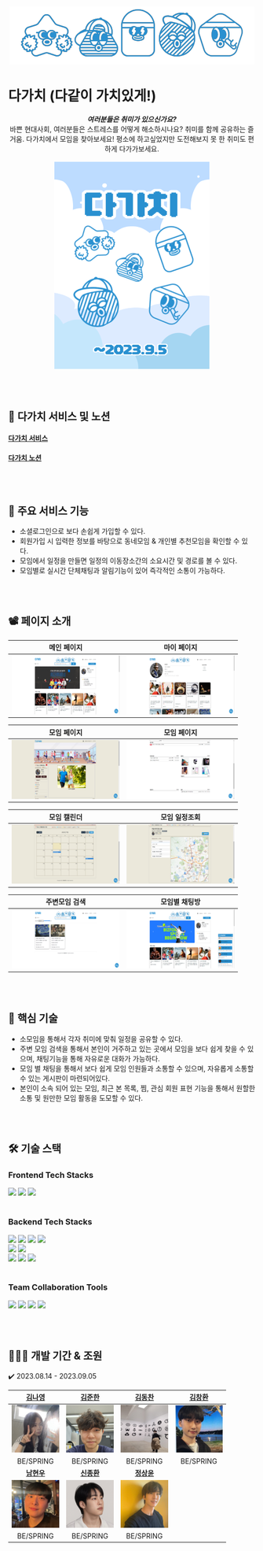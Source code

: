 <div align=center>
  
![상단이미지](https://github.com/newTypeo/dagachi/blob/master/src/main/webapp/resources/images/004.png?raw=true)

</div>

# 다가치 (다같이 가치있게!)
<div align=center>

***여러분들은 취미가 있으신가요?***  
바쁜 현대사회, 여러분들은 스트레스를 어떻게 해소하시나요?
취미를 함께 공유하는 즐거움. 다가치에서 모임을 찾아보세요!
평소에 하고싶었지만 도전해보지 못 한 취미도 편하게 다가가보세요.
<br /><br />
![이미지](https://github.com/newTypeo/dagachi/blob/master/src/main/webapp/resources/images/main.png?raw=true)  
</div>

<br /> <br />

## 🔗 다가치 서비스 및 노션
#### [다가치 서비스]()
#### [다가치 노션](https://www.notion.so/6803054d29a34a60aa643c2b2d469c2f?v=6ef3c5f393b5482f88d7fd9819ee90b9&pvs=4)

<br /> <br />

## 📢 주요 서비스 기능
<ul>
  <li> 소셜로그인으로 보다 손쉽게 가입할 수 있다. </li>
  <li> 회원가입 시 입력한 정보를 바탕으로 동네모임 & 개인별 추천모임을 확인할 수 있다. </li>
  <li> 모임에서 일정을 만들면 일정의 이동장소간의 소요시간 및 경로를 볼 수 있다. </li>
  <li> 모임별로 실시간 단체채팅과 알림기능이 있어 즉각적인 소통이 가능하다. </li>
</ul>

<br /> <br />

## 📽 페이지 소개

| 메인 페이지 | 마이 페이지 |
|:------:|:------:|
| ![1](https://github.com/newTypeo/dagachi/blob/master/src/main/webapp/resources/images/%EB%A9%94%EC%9D%B8%ED%8E%98%EC%9D%B4%EC%A7%80.png?raw=true) | ![2](https://github.com/newTypeo/dagachi/blob/master/src/main/webapp/resources/images/%EB%A7%88%EC%9D%B4%ED%8E%98%EC%9D%B4%EC%A7%80.png?raw=true) |

| 모임 페이지 | 모임 페이지 |
|:------:|:------:|
| ![3](https://github.com/newTypeo/dagachi/blob/master/src/main/webapp/resources/images/%EB%AA%A8%EC%9E%84%EC%83%81%EC%84%B8%ED%8E%98%EC%9D%B4%EC%A7%80.png?raw=true) | ![4](https://github.com/newTypeo/dagachi/blob/master/src/main/webapp/resources/images/%EB%AA%A8%EC%9E%84%EC%83%81%EC%84%B8%ED%8E%98%EC%9D%B4%EC%A7%802.png?raw=true) |

| 모임 캘린더 | 모임 일정조회 |
|:------:|:------:|
| ![5](https://github.com/newTypeo/dagachi/blob/master/src/main/webapp/resources/images/%EB%AA%A8%EC%9E%84%EC%BA%98%EB%A6%B0%EB%8D%94.png?raw=true) | ![6](https://github.com/newTypeo/dagachi/blob/master/src/main/webapp/resources/images/%EB%AA%A8%EC%9E%84%EC%9D%BC%EC%A0%95%EB%B3%B4%EA%B8%B0.png?raw=true) |

| 주변모임 검색 | 모임별 채팅방 |
|:------:|:------:|
| ![7](https://github.com/newTypeo/dagachi/blob/master/src/main/webapp/resources/images/%EC%A3%BC%EB%B3%80%EB%AA%A8%EC%9E%84%EA%B2%80%EC%83%89.png?raw=true) | ![8](https://github.com/newTypeo/dagachi/blob/master/src/main/webapp/resources/images/%EB%AA%A8%EC%9E%84%EB%B3%84%EC%B1%84%ED%8C%85%EB%B0%A9.png?raw=true) |

<br /> <br />


## 📌 핵심 기술
- 소모임을 통해서 각자 취미에 맞춰 일정을 공유할 수 있다.
- 주변 모임 검색을 통해서 본인이 거주하고 있는 곳에서 모임을 보다 쉽게 찾을 수 있으며, 채팅기능을 통해 자유로운 대화가 가능하다.
- 모임 별 채팅을 통해서 보다 쉽게 모임 인원들과 소통할 수 있으며, 자유롭게 소통할 수 있는 게시판이 마련되어있다.
- 본인이 소속 되어 있는 모임, 최근 본 목록, 찜, 관심 회원 표현 기능을 통해서 원할한 소통 및 원만한 모임 활동을 도모할 수 있다.

<br /> <br />

## 🛠 기술 스택

### Frontend Tech Stacks
<img src="https://img.shields.io/badge/html5-E34F26?style=for-the-badge&logo=html5&logoColor=white">  <img src="https://img.shields.io/badge/css-1572B6?style=for-the-badge&logo=css3&logoColor=white">  <img src="https://img.shields.io/badge/javascript-F7DF1E?style=for-the-badge&logo=javascript&logoColor=black">
<br /> <br />

### Backend Tech Stacks
<img src="https://img.shields.io/badge/java-007396?style=for-the-badge&logo=java&logoColor=white">  <img src="https://img.shields.io/badge/spring-6DB33F?style=for-the-badge&logo=spring&logoColor=white">  <img src="https://img.shields.io/badge/springboot-6DB33F?style=for-the-badge&logo=springboot&logoColor=white">   <img src="https://img.shields.io/badge/spring security-6DB33F?style=for-the-badge&logo=springsecurity&logoColor=white">
<br />
<img src="https://img.shields.io/badge/websocket-FFCD00?style=for-the-badge&logo=websocket&logoColor=white">   <img src="https://img.shields.io/badge/stomp-006272?style=for-the-badge&logo=stomp&logoColor=white">
<br />
<img src="https://img.shields.io/badge/oracle cloud-FF9900?style=for-the-badge&logo=oraclecloud&logoColor=white">  <img src="https://img.shields.io/badge/sql developer-569A31?style=for-the-badge&logo=sqldeveloper&logoColor=white">  <img src="https://img.shields.io/badge/sql-527FFF?style=for-the-badge&logo=sql&logoColor=white"> 
<br /> <br />
  
### Team Collaboration Tools
<img src="https://img.shields.io/badge/git-F05032?style=for-the-badge&logo=git&logoColor=white">  <img src="https://img.shields.io/badge/github-181717?style=for-the-badge&logo=github&logoColor=white">  <img src="https://img.shields.io/badge/notion-000000?style=for-the-badge&logo=notion&logoColor=white">   <img src="https://img.shields.io/badge/intellij-000000?style=for-the-badge&logo=intellijidea&logoColor=white">
<br />

</div>

<br /><br />

## 🧑🏻‍💻 개발 기간 & 조원
✔️ 2023.08.14 - 2023.09.05
<br />
<div align=center>

|  [김나영](https://github.com)  | [김준한](https://github.com) | [김동찬](https://github.com) | [김창환](https://github.com) |
|:---:|:---:|:---:|:---:|
| ![나영](https://github.com/newTypeo/dagachi/blob/master/src/main/webapp/resources/images/%EA%B9%80%EB%82%98%EC%98%81.png?raw=true) | ![준한](https://github.com/newTypeo/dagachi/blob/master/src/main/webapp/resources/images/%EA%B9%80%EC%A4%80%ED%95%9C.png?raw=true) | ![동찬](https://github.com/newTypeo/dagachi/blob/master/src/main/webapp/resources/images/%EA%B9%80%EB%8F%99%EC%B0%AC%20(1).png?raw=true) | ![창환](https://github.com/newTypeo/dagachi/blob/master/src/main/webapp/resources/images/%EA%B9%80%EC%B0%BD%ED%99%98.png?raw=true) |
| BE/SPRING | BE/SPRING | BE/SPRING | BE/SPRING |
| **[남현우](https://github.com)** | **[신종환](https://github.com)** | **[정상윤](https://github.com)** |  |
| ![남현우](https://github.com/newTypeo/dagachi/blob/master/src/main/webapp/resources/images/%EB%82%A8%ED%98%84%EC%9A%B0.png?raw=true) | ![신종환](https://github.com/newTypeo/dagachi/blob/master/src/main/webapp/resources/images/%EC%8B%A0%EC%A2%85%ED%99%98%ED%8C%80%EC%9E%A5.png?raw=true) | ![정상윤](https://github.com/newTypeo/dagachi/blob/master/src/main/webapp/resources/images/%EC%A0%95%EC%83%81%EC%9C%A4.png?raw=true) |
| BE/SPRING | BE/SPRING | BE/SPRING |  |
</div>
<br /> <br /> <br />
